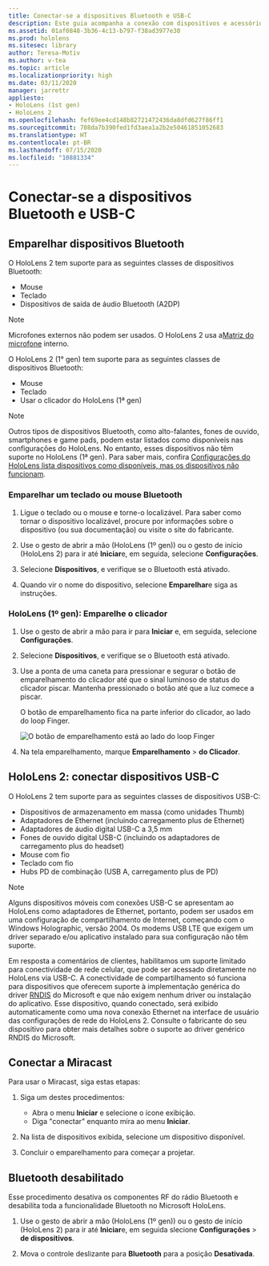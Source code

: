 ```yaml
---
title: Conectar-se a dispositivos Bluetooth e USB-C
description: Este guia acompanha a conexão com dispositivos e acessórios Bluetooth e USB-C.
ms.assetid: 01af0848-3b36-4c13-b797-f38ad3977e30
ms.prod: hololens
ms.sitesec: library
author: Teresa-Motiv
ms.author: v-tea
ms.topic: article
ms.localizationpriority: high
ms.date: 03/11/2020
manager: jarrettr
appliesto:
- HoloLens (1st gen)
- HoloLens 2
ms.openlocfilehash: fef69ee4cd148b82721472436da8dfd627f86ff1
ms.sourcegitcommit: 708da7b390fed1fd3aea1a2b2e50461851052683
ms.translationtype: HT
ms.contentlocale: pt-BR
ms.lasthandoff: 07/15/2020
ms.locfileid: "10881334"
---
```

# Conectar-se a dispositivos Bluetooth e USB-C

## Emparelhar dispositivos Bluetooth

O HoloLens 2 tem suporte para as seguintes classes de dispositivos Bluetooth:

- Mouse
- Teclado
- Dispositivos de saída de áudio Bluetooth (A2DP)

> [!NOTE]
> Microfones externos não podem ser usados. O HoloLens 2 usa a[Matriz do microfone](hololens2-hardware.md#audio-and-speech) interno.

O HoloLens 2 (1° gen) tem suporte para as seguintes classes de dispositivos Bluetooth:

- Mouse
- Teclado
- Usar o clicador do HoloLens (1ª gen)

> [!NOTE]
> Outros tipos de dispositivos Bluetooth, como alto-falantes, fones de ouvido, smartphones e game pads, podem estar listados como disponíveis nas configurações do HoloLens. No entanto, esses dispositivos não têm suporte no HoloLens (1ª gen). Para saber mais, confira [Configurações do HoloLens lista dispositivos como disponíveis, mas os dispositivos não funcionam](hololens-FAQ.md#hololens-settings-lists-devices-as-available-but-the-devices-dont-work).

### Emparelhar um teclado ou mouse Bluetooth

1. Ligue o teclado ou o mouse e torne-o localizável. Para saber como tornar o dispositivo localizável, procure por informações sobre o dispositivo (ou sua documentação) ou visite o site do fabricante.

1. Use o gesto de abrir a mão (HoloLens (1º gen)) ou o gesto de início (HoloLens 2) para ir até **Iniciar**e, em seguida, selecione **Configurações**.

1. Selecione **Dispositivos**, e verifique se o Bluetooth está ativado.  

1. Quando vir o nome do dispositivo, selecione **Emparelhar**e siga as instruções.

### HoloLens (1º gen): Emparelhe o clicador

1. Use o gesto de abrir a mão para ir para **Iniciar** e, em seguida, selecione **Configurações**.

1. Selecione **Dispositivos**, e verifique se o Bluetooth está ativado.

1. Use a ponta de uma caneta para pressionar e segurar o botão de emparelhamento do clicador até que o sinal luminoso de status do clicador piscar. Mantenha pressionado o botão até que a luz comece a piscar.  

   O botão de emparelhamento fica na parte inferior do clicador, ao lado do loop Finger.
   
   ![O botão de emparelhamento está ao lado do loop Finger](images/use-hololens-clicker-1.png)
   
1. Na tela emparelhamento, marque **Emparelhamento** > **do Clicador**.

## HoloLens 2: conectar dispositivos USB-C

O HoloLens 2 tem suporte para as seguintes classes de dispositivos USB-C:

- Dispositivos de armazenamento em massa (como unidades Thumb)
- Adaptadores de Ethernet (incluindo carregamento plus de Ethernet)
- Adaptadores de áudio digital USB-C a 3,5 mm
- Fones de ouvido digital USB-C (incluindo os adaptadores de carregamento plus do headset)
- Mouse com fio
- Teclado com fio
- Hubs PD de combinação (USB A, carregamento plus de PD)

> [!NOTE]
> Alguns dispositivos móveis com conexões USB-C se apresentam ao HoloLens como adaptadores de Ethernet, portanto, podem ser usados em uma configuração de compartilhamento de Internet, começando com o Windows Holographic, versão 2004. Os modems USB LTE que exigem um driver separado e/ou aplicativo instalado para sua configuração não têm suporte.

Em resposta a comentários de clientes, habilitamos um suporte limitado para conectividade de rede celular, que pode ser acessado diretamente no HoloLens via USB-C.  A conectividade de compartilhamento só funciona para dispositivos que oferecem suporte à implementação genérica do driver [RNDIS](https://docs.microsoft.com/windows-hardware/drivers/network/overview-of-remote-ndis--rndis-) do Microsoft e que não exigem nenhum driver ou instalação do aplicativo.  Esse dispositivo, quando conectado, será exibido automaticamente como uma nova conexão Ethernet na interface de usuário das configurações de rede do HoloLens 2. Consulte o fabricante do seu dispositivo para obter mais detalhes sobre o suporte ao driver genérico RNDIS do Microsoft.

## Conectar a Miracast

Para usar o Miracast, siga estas etapas:

1. Siga um destes procedimentos:  

   - Abra o menu **Iniciar** e selecione o ícone exibição.
   - Diga "conectar" enquanto mira ao menu **Iniciar**.  

1. Na lista de dispositivos exibida, selecione um dispositivo disponível.

1. Concluir o emparelhamento para começar a projetar.

## Bluetooth desabilitado

Esse procedimento desativa os componentes RF do rádio Bluetooth e desabilita toda a funcionalidade Bluetooth no Microsoft HoloLens.

1. Use o gesto de abrir a mão (HoloLens (1º gen)) ou o gesto de início (HoloLens 2) para ir até **Iniciar**e, em seguida slecione **Configurações** > **de dispositivos**.

1. Mova o controle deslizante para **Bluetooth** para a posição **Desativada**.
